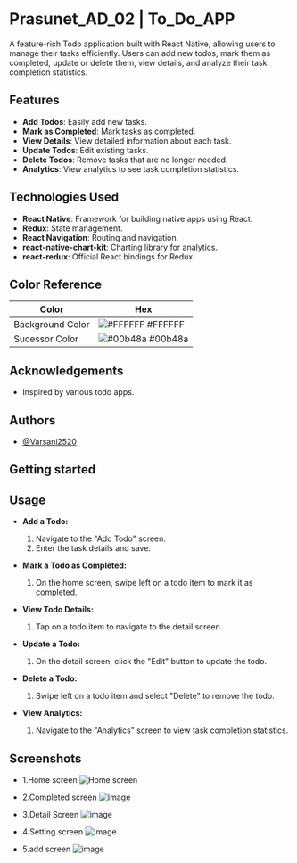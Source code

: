 
# Prasunet_AD_02 | To_Do_APP

A feature-rich Todo application built with React Native, allowing users to manage their tasks efficiently. Users can add new todos, mark them as completed, update or delete them, view details, and analyze their task completion statistics.
## Features

- **Add Todos**: Easily add new tasks.
- **Mark as Completed**: Mark tasks as completed.
- **View Details**: View detailed information about each task.
- **Update Todos**: Edit existing tasks.
- **Delete Todos**: Remove tasks that are no longer needed.
- **Analytics**: View analytics to see task completion statistics.
## Technologies Used

- **React Native**: Framework for building native apps using React.
- **Redux**: State management.
- **React Navigation**: Routing and navigation.
- **react-native-chart-kit**: Charting library for analytics.
- **react-redux**: Official React bindings for Redux.
## Color Reference

| Color             | Hex                                                                |
| ----------------- | ------------------------------------------------------------------ |
| Background Color  | ![#FFFFFF](https://via.placeholder.com/10/FFFFFF?text=+) #FFFFFF |
| Sucessor Color      | ![#00b48a](https://via.placeholder.com/10/00b48a?text=+) #00b48a |

## Acknowledgements

- Inspired by various todo apps.


## Authors

- [@Varsani2520](https://www.github.com/Varsani2520)


## Getting started
## Usage

- **Add a Todo:**
  1. Navigate to the "Add Todo" screen.
  2. Enter the task details and save.

- **Mark a Todo as Completed:**
  1. On the home screen, swipe left on a todo item to mark it as completed.

- **View Todo Details:**
  1. Tap on a todo item to navigate to the detail screen.

- **Update a Todo:**
  1. On the detail screen, click the "Edit" button to update the todo.

- **Delete a Todo:**
  1. Swipe left on a todo item and select "Delete" to remove the todo.

- **View Analytics:**
  1. Navigate to the "Analytics" screen to view task completion statistics.



## Screenshots

- 1.Home screen ![Home screen](https://github.com/Varsani2520/Prasunet_AD_02/assets/137641079/b7a7dd3b-c6d8-4005-b83f-dfffb650d5eb)

- 2.Completed screen ![image](https://github.com/Varsani2520/Prasunet_AD_02/assets/137641079/d1cba01d-c7f2-4ee2-8497-9c0dfeffe0ae)

- 3.Detail Screen ![image](https://github.com/Varsani2520/Prasunet_AD_02/assets/137641079/fa7ea71d-327d-4782-b270-efad1c936169)

- 4.Setting screen ![image](https://github.com/Varsani2520/Prasunet_AD_02/assets/137641079/8e8a8cad-9ecd-49d5-8389-c5febecce78d)

- 5.add screen ![image](https://github.com/Varsani2520/Prasunet_AD_02/assets/137641079/31236322-db0e-425e-97b3-17d14185646d)

